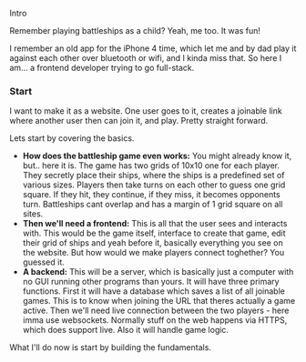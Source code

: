 Intro

Remember playing battleships as a child? Yeah, me too. It was fun!

I remember an old app for the iPhone 4 time, which let me and by dad play it against each other over bluetooth or wifi, and I kinda miss that. So here I am... a frontend developer trying to go full-stack.



### Start

I want to make it as a website. One user goes to it, creates a joinable link where another user then can join it, and play. Pretty straight forward.

Lets start by covering the basics.

- **How does the battleship game even works:** You might already know it, but.. here it is. The game has two grids of 10x10 one for each player. They secretly place their ships, where the ships is a predefined set of various sizes. Players then take turns on each other to guess one grid square. If they hit, they continue, if they miss, it becomes opponents turn. Battleships cant overlap and has a margin of 1 grid square on all sites.
- **Then we'll need a frontend:** This is all that the user sees and interacts with. This would be the game itself, interface to create that game, edit their grid of ships and yeah before it, basically everything you see on the website. But how would we make players connect toghether? You guessed it.
- **A backend:** This will be a server, which is basically just a computer with no GUI running other programs than yours. It will have three primary functions. First it will have a database which saves a list of all joinable games. This is to know when joining the URL that theres actually a game active. Then we'll need live connection between the two players - here imma use websockets. Normally stuff on the web happens via HTTPS, which does support live. Also it will handle game logic.



What I'll do now is start by building the fundamentals.
